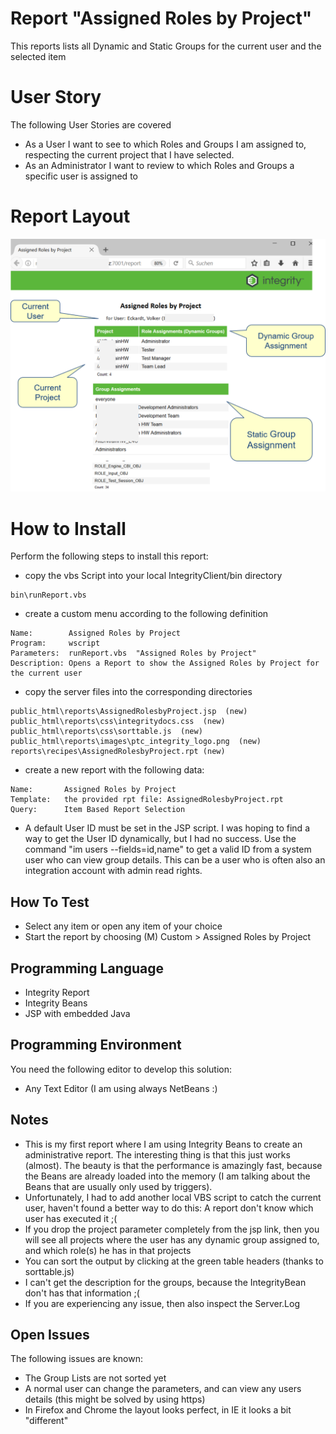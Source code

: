# Report "Assigned Roles by Project"
This reports lists all Dynamic and Static Groups for the current user and the selected item

# User Story
The following User Stories are covered
- As a User I want to see to which Roles and Groups I am assigned to, respecting the current project that I have selected.
- As an Administrator I want to review to which Roles and Groups a specific user is assigned to 

# Report Layout
![ReportAssignedRolesbyProject](doc/ReportAssignedRolesbyProject.png)

# How to Install
Perform the following steps to install this report:
- copy the vbs Script into your local IntegrityClient/bin directory
```
bin\runReport.vbs
```
- create a custom menu according to the following definition

```
Name:        Assigned Roles by Project
Program:     wscript
Parameters:  runReport.vbs  "Assigned Roles by Project"
Description: Opens a Report to show the Assigned Roles by Project for the current user
```
- copy the server files into the corresponding directories

```
public_html\reports\AssignedRolesbyProject.jsp  (new)
public_html\reports\css\integritydocs.css  (new)
public_html\reports\css\sorttable.js  (new)
public_html\reports\images\ptc_integrity_logo.png  (new)
reports\recipes\AssignedRolesbyProject.rpt (new) 
```
- create a new report with the following data:
```
Name:       Assigned Roles by Project
Template:   the provided rpt file: AssignedRolesbyProject.rpt
Query:      Item Based Report Selection
```

- A default User ID must be set in the JSP script. I was hoping to find a way to get the User ID dynamically, but I had no success. Use the command "im users --fields=id,name" to get a valid ID from a system user who can view group details. This can be a user who is often also an integration account with admin read rights.


## How To Test
- Select any item or open any item of your choice
- Start the report by choosing (M) Custom > Assigned Roles by Project

## Programming Language
- Integrity Report
- Integrity Beans
- JSP with embedded Java

## Programming Environment 
You need the following editor to develop this solution:
- Any Text Editor  (I am using always NetBeans :)

## Notes 
- This is my first report where I am using Integrity Beans to create an administrative report. The interesting thing is that this just works (almost). The beauty is that the performance is amazingly fast, because the Beans are already loaded into the memory (I am talking about the Beans that are usually only used by triggers).
- Unfortunately, I had to add another local VBS script to catch the current user, haven't found a better way to do this: A report don't know which user has executed it ;( 
- If you drop the project parameter completely from the jsp link, then you will see all projects where the user has any dynamic group assigned to, and which role(s) he has in that projects 
- You can sort the output by clicking at the green table headers (thanks to sorttable.js)
- I can't get the description for the groups, because the IntegrityBean don't has that information ;( 
- If you are experiencing any issue, then also inspect the Server.Log 


## Open Issues
The following issues are known:
- The Group Lists are not sorted yet
- A normal user can change the parameters, and can view any users details (this might be solved by using https)
- In Firefox and Chrome the layout looks perfect, in IE it looks a bit "different" 
